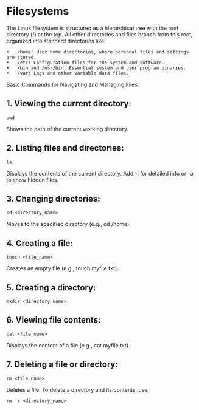 # Filesystems

The Linux filesystem is structured as a hierarchical tree with the root directory (/) at the top. All other directories and files branch from this root, organized into standard directories like:

	•	/home: User home directories, where personal files and settings are stored.
	•	/etc: Configuration files for the system and software.
	•	/bin and /usr/bin: Essential system and user program binaries.
	•	/var: Logs and other variable data files.

Basic Commands for Navigating and Managing Files:

## 1.	Viewing the current directory:
```
pwd
```
Shows the path of the current working directory.


## 2.	Listing files and directories:
```
ls
```
Displays the contents of the current directory. Add -l for detailed info or -a to show hidden files.


## 3.	Changing directories:
```
cd <directory_name>
```
Moves to the specified directory (e.g., cd /home).

## 4.	Creating a file:
```
touch <file_name>
```
Creates an empty file (e.g., touch myfile.txt).

## 5.	Creating a directory:
```
mkdir <directory_name>
```

## 6.	Viewing file contents:
```
cat <file_name>
```
Displays the content of a file (e.g., cat myfile.txt).

## 7. Deleting a file or directory:
```
rm <file_name>
```
Deletes a file. To delete a directory and its contents, use:



```
rm -r <directory_name>
```



